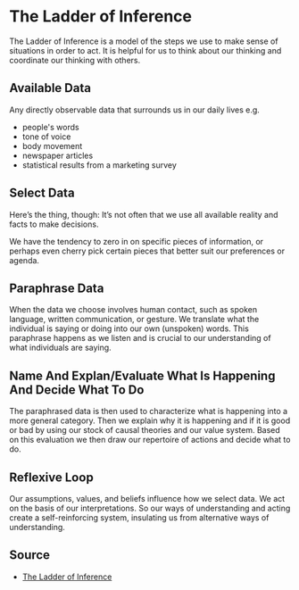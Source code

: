# The Ladder of Inference

The Ladder of Inference is a model of the steps we use to make sense of situations in order to act.
It is helpful for us to think about our thinking and coordinate our thinking with others.

## Available Data

Any directly observable data that surrounds us in our daily lives e.g.

- people's words
- tone of voice
- body movement
- newspaper articles
- statistical results from a marketing survey

## Select Data

Here’s the thing, though: It’s not often that we use all available reality and facts to make decisions.

We have the tendency to zero in on specific pieces of information, or perhaps even cherry pick certain pieces that better suit our preferences or agenda.

## Paraphrase Data

When the data we choose involves human contact, such as spoken language, written communication, or gesture. We translate what the individual is saying or doing into our own (unspoken) words. This paraphrase happens as we listen and is crucial to our understanding of what individuals are saying.

## Name And Explan/Evaluate What Is Happening And Decide What To Do

The paraphrased data is then used to characterize what is happening into a more general category. Then we explain why it is happening and if it is good or bad by using our stock of causal theories and our value system. Based on this evaluation we then draw our repertoire of actions and decide what to do.

## Reflexive Loop

Our assumptions, values, and beliefs influence how we select data. We act on the basis of our interpretations. So our ways of understanding and acting create a self-reinforcing system, insulating us from alternative ways of understanding.

## Source

- [The Ladder of Inference](https://thesystemsthinker.com/the-ladder-of-inference/)
